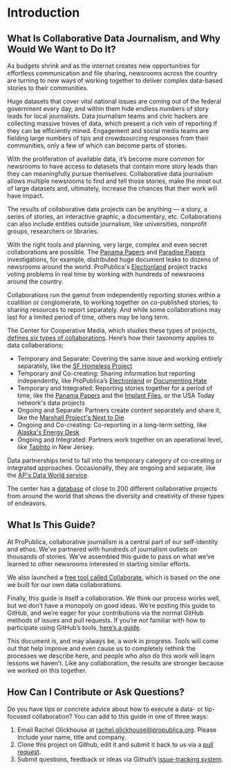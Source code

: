 # Introduction

## What Is Collaborative Data Journalism, and Why Would We Want to Do It?

As budgets shrink and as the internet creates new opportunities for effortless communication and file sharing, newsrooms across the country are turning to new ways of working together to deliver complex data-based stories to their communities.

Huge datasets that cover vital national issues are coming out of the federal government every day, and within them hide endless numbers of story leads for local journalists. Data journalism teams and civic hackers are collecting massive troves of data, which present a rich vein of reporting if they can be efficiently mined. Engagement and social media teams are fielding large numbers of tips and crowdsourcing responses from their communities, only a few of which can become parts of stories.

With the proliferation of available data, it’s become more common for newsrooms to have access to datasets that contain more story leads than they can meaningfully pursue themselves. Collaborative data journalism allows multiple newsrooms to find and tell those stories, make the most out of large datasets and, ultimately, increase the chances that their work will have impact.

The results of collaborative data projects can be anything — a story, a series of stories, an interactive graphic, a documentary, etc. Collaborations can also include entities outside journalism, like universities, nonprofit groups, researchers or libraries.

With the right tools and planning, very large, complex and even secret collaborations are possible. The [Panama Papers](https://www.icij.org/investigations/panama-papers/) and [Paradise Papers](https://www.icij.org/investigations/paradise-papers/) investigations, for example, distributed huge document leaks to dozens of newsrooms around the world. ProPublica's [Electionland](http://election.land) project tracks voting problems in real time by working with hundreds of newsrooms around the country.

Collaborations run the gamut from independently reporting stories within a coalition or conglomerate, to working together on co-published stories, to sharing resources to report separately. And while some collaborations may last for a limited period of time, others may be long term.

The Center for Cooperative Media, which studies these types of projects, [defines six types of collaborations](https://collaborativejournalism.org/models/). Here’s how their taxonomy applies to data collaborations:

* Temporary and Separate: Covering the same issue and working entirely separately, like the [SF Homeless Project](https://twitter.com/bayareahomeless) 
* Temporary and Co-creating: Sharing information but reporting independently, like ProPublica’s [Electionland](http://election.land) or [Documenting Hate](http://www.documentinghate.com) 
* Temporary and Integrated: Reporting stories together for a period of time, like the [Panama Papers](https://www.icij.org/investigations/panama-papers/) and the [Implant Files](https://www.icij.org/investigations/implant-files/), or the USA Today network's data projects 
* Ongoing and Separate: Partners create content separately and share it, like the [Marshall Project's Next to Die](https://www.themarshallproject.org/next-to-die) 
* Ongoing and Co-creating: Co-reporting in a long-term setting, like [Alaska's Energy Desk](https://www.alaskapublic.org/category/aprn-app/newsfeed/akenergydesk/) 
* Ongoing and Integrated: Partners work together on an operational level, like [TapInto](https://www.tapinto.net/) in New Jersey. 

Data partnerships tend to fall into the temporary category of co-creating or integrated approaches. Occasionally, they are ongoing and separate, like the [AP's Data World service](https://data.world/resources/reports-and-tools/associated-press-case-study/).

The center has a [database](https://collaborativejournalism.org/database-search-sort-learn-collaborative-projects-around-world/) of close to 200 different collaborative projects from around the world that shows the diversity and creativity of these types of endeavors.

## What Is This Guide?

At ProPublica, collaborative journalism is a central part of our self-identity and ethos. We’ve partnered with hundreds of journalism outlets on thousands of stories. We’ve assembled this guide to pass on what we’ve learned to other newsrooms interested in starting similar efforts.

We also launched a [free tool called Collaborate](https://propublica.gitbook.io/collaborate-user-manual/), which is based on the one we built for our own data collaborations.

Finally, this guide is itself a collaboration. We think our process works well, but we don’t have a monopoly on good ideas. We’re posting this guide to GitHub, and we’re eager for your contributions via the normal GitHub methods of issues and pull requests. If you’re not familiar with how to participate using GitHub’s tools, [here’s a guide](https://guides.github.com/activities/hello-world/).

This document is, and may always be, a work in progress. Tools will come out that help improve and even cause us to completely rethink the processes we describe here, and people who also do this work will learn lessons we haven’t. Like any collaboration, the results are stronger because we worked on this together.

## How Can I Contribute or Ask Questions?

Do you have tips or concrete advice about how to execute a data- or tip-focused collaboration? You can add to this guide in one of three ways:

1. Email Rachel Glickhouse at rachel.glickhouse@propublica.org. Please include your name, title and company. 
2. Clone this project on Github, edit it and submit it back to us via a [pull request](https://help.github.com/en/articles/about-pull-requests). 
3. Submit questions, feedback or ideas via Github’s [issue-tracking system](https://github.com/propublica/collaborative-playbook/issues/).

